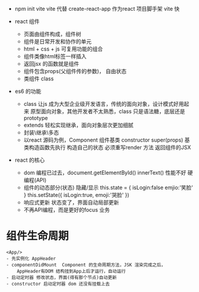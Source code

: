 - npm init vite
    vite 代替 create-react-app 作为react 项目脚手架
    vite 快

- react 组件
    - 页面由组件构成，组件树
    - 组件是日常开发和协作的单元
    - html + css + js 可复用功能的组合
    - 组件类像html标签一样插入
    - 返回jsx 的函数就是组件
    - 组件包含props(父组件传的参数)， 自由状态
    - 类组件  class 

- es6 的功能
    - class 让js 成为大型企业级开发语言，传统的面向对象，设计模式好用起来
        原型面向对象，其他开发者不太熟悉，class 只是语法糖，底层还是prototype
    - extends 轻松实现继承，面向对象层次更加细腻
    - 封装\继承\多态
    - 以react 源码为例，Component  组件基类
        constructor super(props) 基类构造函数先执行
        构造自己的状态
        必须重写render 方法 返回组件的JSX

- react 的核心 
    - dom 编程已过去，document.getElementById() innerText()
    性能不好 硬编程(API)
    - 组件的动态部分(状态) 隐藏/显示
        this.state = {
            isLogin:false
            emjio:'笑脸'
        }
        this.setState({
            isLogin:true,
            emoji:'哭脸'
        })
    - 响应式更新
        状态变了，界面自动局部更新
    - 不再API编程，而是更好的focus 业务

# 组件生命周期
    <App/>
    - 先实例化 AppHeader
    - componentDidMount  Component 的生命周期方法，JSK 渲染完成之后，
        AppHeader有DOM 结构挂到App上后才运行，自动运行
    - 启动定时器 修改状态，界面(得有那个节点)自动更新
    - constructor 启动定时器 dom 还没有挂载上去